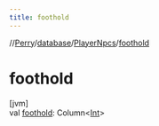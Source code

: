 ```yaml
---
title: foothold
---
```

//[Perry](../../../index.html)/[database](../index.html)/[PlayerNpcs](index.html)/[foothold](foothold.html)



# foothold



[jvm]\
val [foothold](foothold.html): Column<[Int](https://kotlinlang.org/api/latest/jvm/stdlib/kotlin/-int/index.html)>




